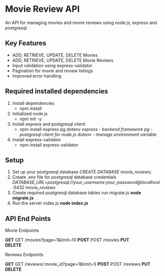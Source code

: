 # Movie Review API 

An API for managing movies and movie reviews using node.js, express and postgresql.

## Key Features
 
- ADD, RETRIEVE, UPDATE, DELETE Movies
- ADD, RETRIEVE, UPDATE, DELETE Movie Reviews
- Input validation using express-validator
- Pagination for movie and review listings
- Improved error handling

## Required installed dependencies 
1. Install dependencies
   - npm install
2. Initialized node.js 
   - npm init -y
3. Install express and postgresql client
   - npm install express pg dotenv
   *express - backend framework*
   *pg - postgresql client for node.js*
   *dotenv - manage environment variable*
4. Install express-validator
   - npm install express-validator 

## Setup 
1. Set up your postgresql database
   *CREATE DATABASE movie_reviews;*
2. Create .env file for postgresql database credentials
   *DATABASE_URL=postgresql://your_username:your_password@localhost:5432 movie_reviews*
3. Create required postgresql database tables run migrate.js 
   **node migrate.js** 
4. Run the server index.js
   **node index.js**

## API End Points

Movie Endpoints

**GET**   GET /movies?page=1&limit=10
**POST**  POST /movies
**PUT**   
**DELETE**

Reviews Endpoints

**GET**   GET /reviews/:movie_id?page=1&limit=5
**POST**  POST /reviews
**PUT**   
**DELETE**
